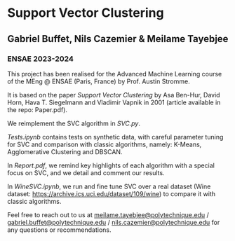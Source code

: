 # Support Vector Clustering

## Gabriel Buffet, Nils Cazemier & Meilame Tayebjee
### ENSAE 2023-2024

This project has been realised for the Advanced Machine Learning course of the MEng @ ENSAE (Paris, France) by Prof. Austin Stromme.

It is based on the paper _Support Vector Clustering_ by Asa Ben-Hur, David Horn, Hava T. Siegelmann and Vladimir Vapnik in 2001 (article available in the repo: Paper.pdf).

We reimplement the SVC algorithm in _SVC.py_.

_Tests.ipynb_ contains tests on synthetic data, with careful parameter tuning for SVC and comparison with classic algorithms, namely: K-Means, Agglomerative Clustering and DBSCAN.

In _Report.pdf_, we remind key highlights of each algorithm with a special focus on SVC, and we detail and comment our results. 

In _WineSVC.ipynb_, we run and fine tune SVC over a real dataset (Wine dataset: https://archive.ics.uci.edu/dataset/109/wine) to compare it with classic algorithms.

Feel free to reach out to us at meilame.tayebjee@polytechnique.edu / gabriel.buffet@polytechnique.edu / nils.cazemier@polytechnique.edu for any questions or recommendations.
